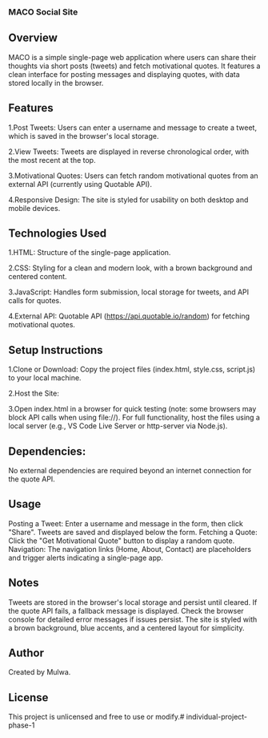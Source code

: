 ### MACO Social Site
## Overview
MACO is a simple single-page web application where users can share their thoughts via short posts (tweets) and fetch motivational quotes. It features a clean interface for posting messages and displaying quotes, with data stored locally in the browser.

## Features
1.Post Tweets: Users can enter a username and message to create a tweet, which is saved in the browser's local storage.

2.View Tweets: Tweets are displayed in reverse chronological order, with the most recent at the top.

3.Motivational Quotes: Users can fetch random motivational quotes from an external API (currently using Quotable API).

4.Responsive Design: The site is styled for usability on both desktop and mobile devices.

## Technologies Used

1.HTML: Structure of the single-page application.

2.CSS: Styling for a clean and modern look, with a brown background and centered content.

3.JavaScript: Handles form submission, local storage for tweets, and API calls for quotes.

4.External API: Quotable API (https://api.quotable.io/random) for fetching motivational quotes.

## Setup Instructions

1.Clone or Download: Copy the project files (index.html, style.css, script.js) to your local machine.

2.Host the Site:

3.Open index.html in a browser for quick testing (note: some browsers may block API calls when using file://).
For full functionality, host the files using a local server (e.g., VS Code Live Server or http-server via Node.js).


## Dependencies: 
No external dependencies are required beyond an internet connection for the quote API.

## Usage

Posting a Tweet: Enter a username and message in the form, then click "Share". Tweets are saved and displayed below the form.
Fetching a Quote: Click the "Get Motivational Quote" button to display a random quote.
Navigation: The navigation links (Home, About, Contact) are placeholders and trigger alerts indicating a single-page app.

## Notes

Tweets are stored in the browser's local storage and persist until cleared.
If the quote API fails, a fallback message is displayed. Check the browser console for detailed error messages if issues persist.
The site is styled with a brown background, blue accents, and a centered layout for simplicity.

## Author
Created by Mulwa.
## License
This project is unlicensed and free to use or modify.# individual-project-phase-1
